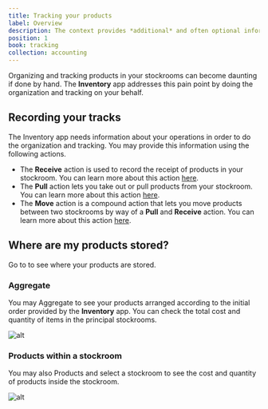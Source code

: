 ```yaml
---
title: Tracking your products
label: Overview
description: The context provides *additional* and often optional information about the current request to the application.
position: 1
book: tracking
collection: accounting
---
```


Organizing and tracking products in your stockrooms can become daunting if done by hand. The **Inventory** app addresses this pain point by doing the organization and tracking on your behalf.

## Recording your tracks

The Inventory app needs information about your operations in order to do the organization and tracking. You may provide this information using the following actions.

- The **Receive** action is used to record the receipt of products in your stockroom. You can learn more about this action [here](/docs/inventory/tracking/receive).
- The **Pull** action lets you take out or pull products from your stockroom. You can learn more about this action [here](/docs/inventory/tracking/pull).
- The **Move** action is a compound action that lets you move products between two stockrooms by way of a **Pull** and **Receive** action. You can learn more about this action [here](/docs/inventory/tracking/move).

## Where are my products stored?

Go to <go-to :path="['Inventory']"></go-to> to see where your products are stored.

### Aggregate

You may <button-action>Aggregate</button-action> to see your products arranged according to the initial order provided by the **Inventory** app. You can check the total cost and quantity of items in the principal stockrooms.

![alt](/docs/inventory/get-started/stockroom-inv-agg.png)

### Products within a stockroom

You may also <button-action>Products</button-action> and select a stockroom to see the cost and quantity of products inside the stockroom.

![alt](/docs/inventory/get-started/stockroom-inv.png)
